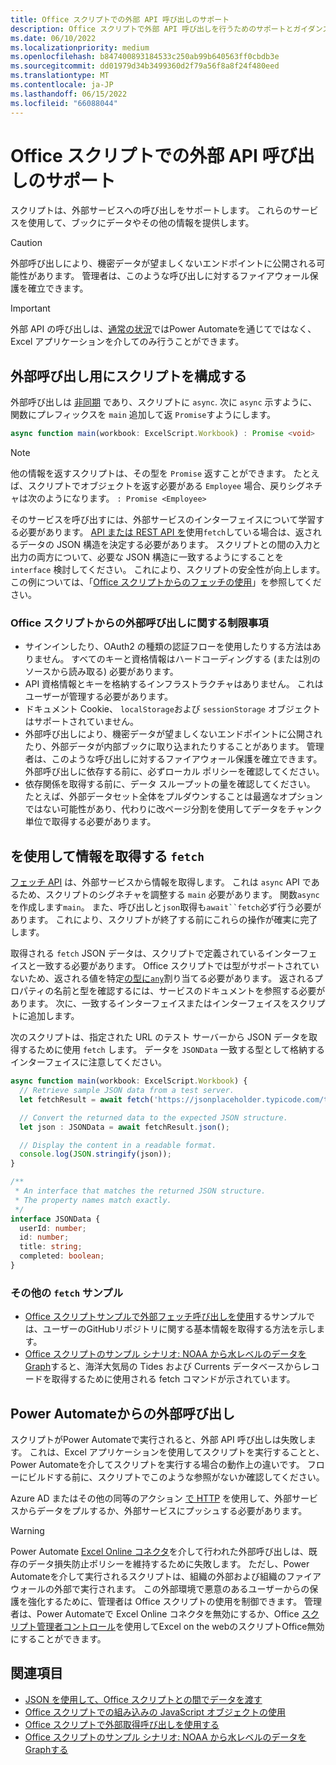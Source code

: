 ```yaml
---
title: Office スクリプトでの外部 API 呼び出しのサポート
description: Office スクリプトで外部 API 呼び出しを行うためのサポートとガイダンス。
ms.date: 06/10/2022
ms.localizationpriority: medium
ms.openlocfilehash: b847400893184533c250ab99b640563ff0cbdb3e
ms.sourcegitcommit: dd01979d34b3499360d2f79a56f8a8f24f480eed
ms.translationtype: MT
ms.contentlocale: ja-JP
ms.lasthandoff: 06/15/2022
ms.locfileid: "66088044"
---
```

# <a name="external-api-call-support-in-office-scripts"></a>Office スクリプトでの外部 API 呼び出しのサポート

スクリプトは、外部サービスへの呼び出しをサポートします。 これらのサービスを使用して、ブックにデータやその他の情報を提供します。

> [!CAUTION]
> 外部呼び出しにより、機密データが望ましくないエンドポイントに公開される可能性があります。 管理者は、このような呼び出しに対するファイアウォール保護を確立できます。

> [!IMPORTANT]
> 外部 API の呼び出しは、[通常の状況](#external-calls-from-power-automate)ではPower Automateを通じてではなく、Excel アプリケーションを介してのみ行うことができます。

## <a name="configure-your-script-for-external-calls"></a>外部呼び出し用にスクリプトを構成する

外部呼び出しは [非同期](https://developer.mozilla.org/docs/Learn/JavaScript/Asynchronous/Async_await) であり、スクリプトに `async`. 次に `async` 示すように、関数にプレフィックスを `main` 追加して返 `Promise`すようにします。

```typescript
async function main(workbook: ExcelScript.Workbook) : Promise <void>
```

> [!NOTE]
> 他の情報を返すスクリプトは、その型を `Promise` 返すことができます。 たとえば、スクリプトでオブジェクトを返す必要がある `Employee` 場合、戻りシグネチャは次のようになります。 `: Promise <Employee>`

そのサービスを呼び出すには、外部サービスのインターフェイスについて学習する必要があります。 [API または REST API を](https://wikipedia.org/wiki/Representational_state_transfer)使用`fetch`している場合は、返されるデータの JSON 構造を決定する必要があります。 スクリプトとの間の入力と出力の両方について、必要な JSON 構造に一致するようにすることを `interface` 検討してください。 これにより、スクリプトの安全性が向上します。 この例については、「[Office スクリプトからのフェッチの使用](../resources/samples/external-fetch-calls.md)」を参照してください。

### <a name="limitations-with-external-calls-from-office-scripts"></a>Office スクリプトからの外部呼び出しに関する制限事項

* サインインしたり、OAuth2 の種類の認証フローを使用したりする方法はありません。 すべてのキーと資格情報はハードコーディングする (または別のソースから読み取る) 必要があります。
* API 資格情報とキーを格納するインフラストラクチャはありません。 これはユーザーが管理する必要があります。
* ドキュメント Cookie、 `localStorage`および `sessionStorage` オブジェクトはサポートされていません。
* 外部呼び出しにより、機密データが望ましくないエンドポイントに公開されたり、外部データが内部ブックに取り込まれたりすることがあります。 管理者は、このような呼び出しに対するファイアウォール保護を確立できます。 外部呼び出しに依存する前に、必ずローカル ポリシーを確認してください。
* 依存関係を取得する前に、データ スループットの量を確認してください。 たとえば、外部データセット全体をプルダウンすることは最適なオプションではない可能性があり、代わりに改ページ分割を使用してデータをチャンク単位で取得する必要があります。

## <a name="retrieve-information-with-fetch"></a>を使用して情報を取得する `fetch`

[フェッチ API](https://developer.mozilla.org/docs/Web/API/Fetch_API) は、外部サービスから情報を取得します。 これは `async` API であるため、スクリプトのシグネチャを調整する `main` 必要があります。 関数`async`を作成します`main`。 また、呼び出しと`json`取得も`await``fetch`必ず行う必要があります。 これにより、スクリプトが終了する前にこれらの操作が確実に完了します。

取得される `fetch` JSON データは、スクリプトで定義されているインターフェイスと一致する必要があります。 Office スクリプトでは型がサポートされていないため、返される値を特定[の型に`any`](typescript-restrictions.md#no-any-type-in-office-scripts)割り当てる必要があります。 返されるプロパティの名前と型を確認するには、サービスのドキュメントを参照する必要があります。 次に、一致するインターフェイスまたはインターフェイスをスクリプトに追加します。

次のスクリプトは、指定された URL のテスト サーバーから JSON データを取得するために使用 `fetch` します。 データを `JSONData` 一致する型として格納するインターフェイスに注意してください。

```TypeScript
async function main(workbook: ExcelScript.Workbook) {
  // Retrieve sample JSON data from a test server.
  let fetchResult = await fetch('https://jsonplaceholder.typicode.com/todos/1');

  // Convert the returned data to the expected JSON structure.
  let json : JSONData = await fetchResult.json();

  // Display the content in a readable format.
  console.log(JSON.stringify(json));
}

/**
 * An interface that matches the returned JSON structure.
 * The property names match exactly.
 */
interface JSONData {
  userId: number;
  id: number;
  title: string;
  completed: boolean;
}
```

### <a name="other-fetch-samples"></a>その他の `fetch` サンプル

* [Office スクリプトサンプルで外部フェッチ呼び出しを使用](../resources/samples/external-fetch-calls.md)するサンプルでは、ユーザーのGitHubリポジトリに関する基本情報を取得する方法を示します。
* [Office スクリプトのサンプル シナリオ: NOAA から水レベルのデータをGraph](../resources/scenarios/noaa-data-fetch.md)すると、海洋大気局の Tides および Currents データベースからレコードを取得するために使用される fetch コマンドが示されています。

## <a name="external-calls-from-power-automate"></a>Power Automateからの外部呼び出し

スクリプトがPower Automateで実行されると、外部 API 呼び出しは失敗します。 これは、Excel アプリケーションを使用してスクリプトを実行することと、Power Automateを介してスクリプトを実行する場合の動作上の違いです。 フローにビルドする前に、スクリプトでこのような参照がないか確認してください。

Azure AD またはその他の同等のアクション [で HTTP](/connectors/webcontents/) を使用して、外部サービスからデータをプルするか、外部サービスにプッシュする必要があります。

> [!WARNING]
> Power Automate [Excel Online コネクタ](/connectors/excelonlinebusiness)を介して行われた外部呼び出しは、既存のデータ損失防止ポリシーを維持するために失敗します。 ただし、Power Automateを介して実行されるスクリプトは、組織の外部および組織のファイアウォールの外部で実行されます。 この外部環境で悪意のあるユーザーからの保護を強化するために、管理者は Office スクリプトの使用を制御できます。 管理者は、Power Automateで Excel Online コネクタを無効にするか、Office [スクリプト管理者コントロール](/microsoft-365/admin/manage/manage-office-scripts-settings)を使用してExcel on the webのスクリプトOffice無効にすることができます。

## <a name="see-also"></a>関連項目

* [JSON を使用して、Office スクリプトとの間でデータを渡す](use-json.md)
* [Office スクリプトでの組み込みの JavaScript オブジェクトの使用](javascript-objects.md)
* [Office スクリプトで外部取得呼び出しを使用する](../resources/samples/external-fetch-calls.md)
* [Office スクリプトのサンプル シナリオ: NOAA から水レベルのデータをGraphする](../resources/scenarios/noaa-data-fetch.md)
